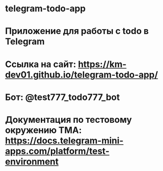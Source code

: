 # telegram-todo-app

# Приложение для работы с todo в Telegram
# Ссылка на сайт: https://km-dev01.github.io/telegram-todo-app/
# Бот: @test777_todo777_bot

# Документация по тестовому окружению TMA: https://docs.telegram-mini-apps.com/platform/test-environment
